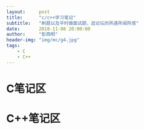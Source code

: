 ```yaml
---
layout:     post
title:      "c/c++学习笔记"
subtitle:   "刷题以及平时做面试题，逛论坛的所遇所闻所感"
date:       2018-11-08 20:00:00
author:     "彭西明"
header-img: "img/mc/g4.jpg"
tags:
    - C
    - C++
---
```


# C笔记区

# C++笔记区
